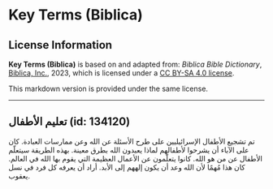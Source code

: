 # Key Terms (Biblica)

## License Information

**Key Terms (Biblica)** is based on and adapted from: _Biblica Bible Dictionary_, [Biblica, Inc.](https://www.biblica.com/), 2023, which is licensed under a [CC BY-SA 4.0 license](https://creativecommons.org/licenses/by-sa/4.0/legalcode.en).

This markdown version is provided under the same license.



--------------------------------

## تعليم الأطفال (id: 134120)

تم تشجيع الأطفال الإسرائيليين على طرح الأسئلة عن الله وعن ممارسات العبادة. كان على الآباء أن يشرحوا لأطفالهم لماذا يعبدون الله بطرق معينة. بهذه الطريقة سيتعلّم الأطفال عن من هو الله. كانوا يتعلّمون عن الأعمال العظيمة التي يقوم بها الله في العالم. كان هذا مُهمًا لأن الله وعد أن يكون إلههم إلى الأبد. أراد أن يعرفه كل فرد في نسل يعقوب.


